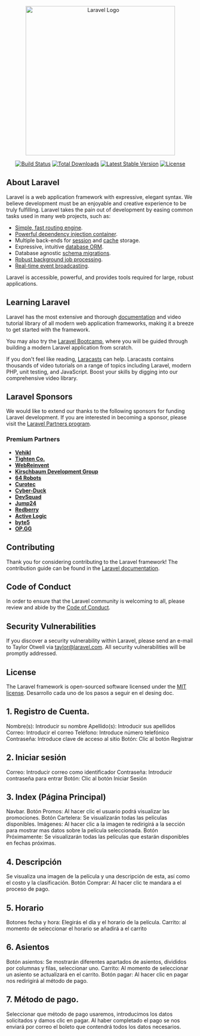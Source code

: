 <p align="center"><a href="https://laravel.com" target="_blank"><img src="https://raw.githubusercontent.com/laravel/art/master/logo-lockup/5%20SVG/2%20CMYK/1%20Full%20Color/laravel-logolockup-cmyk-red.svg" width="400" alt="Laravel Logo"></a></p>

<p align="center">
<a href="https://github.com/laravel/framework/actions"><img src="https://github.com/laravel/framework/workflows/tests/badge.svg" alt="Build Status"></a>
<a href="https://packagist.org/packages/laravel/framework"><img src="https://img.shields.io/packagist/dt/laravel/framework" alt="Total Downloads"></a>
<a href="https://packagist.org/packages/laravel/framework"><img src="https://img.shields.io/packagist/v/laravel/framework" alt="Latest Stable Version"></a>
<a href="https://packagist.org/packages/laravel/framework"><img src="https://img.shields.io/packagist/l/laravel/framework" alt="License"></a>
</p>

## About Laravel

Laravel is a web application framework with expressive, elegant syntax. We believe development must be an enjoyable and creative experience to be truly fulfilling. Laravel takes the pain out of development by easing common tasks used in many web projects, such as:

- [Simple, fast routing engine](https://laravel.com/docs/routing).
- [Powerful dependency injection container](https://laravel.com/docs/container).
- Multiple back-ends for [session](https://laravel.com/docs/session) and [cache](https://laravel.com/docs/cache) storage.
- Expressive, intuitive [database ORM](https://laravel.com/docs/eloquent).
- Database agnostic [schema migrations](https://laravel.com/docs/migrations).
- [Robust background job processing](https://laravel.com/docs/queues).
- [Real-time event broadcasting](https://laravel.com/docs/broadcasting).

Laravel is accessible, powerful, and provides tools required for large, robust applications.

## Learning Laravel

Laravel has the most extensive and thorough [documentation](https://laravel.com/docs) and video tutorial library of all modern web application frameworks, making it a breeze to get started with the framework.

You may also try the [Laravel Bootcamp](https://bootcamp.laravel.com), where you will be guided through building a modern Laravel application from scratch.

If you don't feel like reading, [Laracasts](https://laracasts.com) can help. Laracasts contains thousands of video tutorials on a range of topics including Laravel, modern PHP, unit testing, and JavaScript. Boost your skills by digging into our comprehensive video library.

## Laravel Sponsors

We would like to extend our thanks to the following sponsors for funding Laravel development. If you are interested in becoming a sponsor, please visit the [Laravel Partners program](https://partners.laravel.com).

### Premium Partners

- **[Vehikl](https://vehikl.com/)**
- **[Tighten Co.](https://tighten.co)**
- **[WebReinvent](https://webreinvent.com/)**
- **[Kirschbaum Development Group](https://kirschbaumdevelopment.com)**
- **[64 Robots](https://64robots.com)**
- **[Curotec](https://www.curotec.com/services/technologies/laravel/)**
- **[Cyber-Duck](https://cyber-duck.co.uk)**
- **[DevSquad](https://devsquad.com/hire-laravel-developers)**
- **[Jump24](https://jump24.co.uk)**
- **[Redberry](https://redberry.international/laravel/)**
- **[Active Logic](https://activelogic.com)**
- **[byte5](https://byte5.de)**
- **[OP.GG](https://op.gg)**

## Contributing

Thank you for considering contributing to the Laravel framework! The contribution guide can be found in the [Laravel documentation](https://laravel.com/docs/contributions).

## Code of Conduct

In order to ensure that the Laravel community is welcoming to all, please review and abide by the [Code of Conduct](https://laravel.com/docs/contributions#code-of-conduct).

## Security Vulnerabilities

If you discover a security vulnerability within Laravel, please send an e-mail to Taylor Otwell via [taylor@laravel.com](mailto:taylor@laravel.com). All security vulnerabilities will be promptly addressed.

## License

The Laravel framework is open-sourced software licensed under the [MIT license](https://opensource.org/licenses/MIT).
Desarrollo cada uno de los pasos a seguir en el desing doc.

## 1.	Registro de Cuenta.
Nombre(s): Introducir su nombre
Apellido(s): Introducir sus apellidos
Correo: Introducir el correo
Teléfono: Introduce número telefónico 
Contraseña: Introduce clave de acceso al sitio
Botón: Clic al botón Registrar
## 2.	Iniciar sesión 
Correo: Introducir correo como identificador
Contraseña: Introducir contraseña para entrar
Botón: Clic al botón Iniciar Sesión 
## 3.	Index (Página Principal) 
Navbar.
Botón Promos: Al hacer clic el usuario podrá visualizar las promociones.
Botón Cartelera: Se visualizarán todas las películas disponibles.
Imágenes: Al hacer clic a la imagen te redirigirá a la sección para mostrar mas datos sobre la película seleccionada.
Botón Próximamente: Se visualizarán todas las películas que estarán disponibles en fechas próximas. 
## 4.	Descripción 
Se visualiza una imagen de la película y una descripción de esta, así como el costo y la clasificación.
Botón Comprar: Al hacer clic te mandara a el proceso de pago.
## 5.	Horario 
Botones fecha y hora: Elegirás el día y el horario de la película.
Carrito: al momento de seleccionar el horario se añadirá a el carrito
## 6.	Asientos 
Botón asientos: Se mostrarán diferentes apartados de asientos, divididos por columnas y filas, seleccionar uno.
Carrito: Al momento de seleccionar un asiento se actualizará en el carrito.
Botón pagar: Al hacer clic en pagar nos redirigirá al método de pago.
## 7.	Método de pago.
Seleccionar que método de pago usaremos, introducimos los datos solicitados y damos clic en pagar. 
Al haber completado el pago se nos enviará por correo el boleto que contendrá todos los datos necesarios. 

